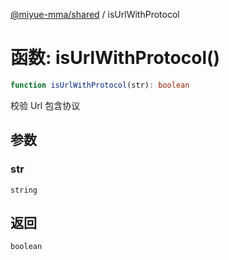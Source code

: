 [@miyue-mma/shared](../index.md) / isUrlWithProtocol

# 函数: isUrlWithProtocol()

```ts
function isUrlWithProtocol(str): boolean
```

校验 Url 包含协议

## 参数

### str

`string`

## 返回

`boolean`
